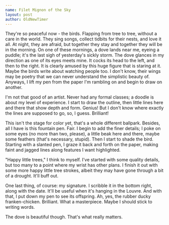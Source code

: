 ```yaml
---
name: Filet Mignon of the Sky
layout: post
author: OldNewTimer
---
```

They're so peaceful now - the birds. Flapping from tree to tree, without a care in the world. They sing songs, collect tidbits for their nests, and love it all. At night, they are afraid, but together they stay and together they will be in the morning. On one of these mornings, a dove lands near me, eyeing a puddle; it's the last sigh of yesterday's sickly storm. The dove glances in my direction as one of its eyes meets mine. It cocks its head to the left, and then to the right. It is clearly amused by this huge figure that is staring at it. Maybe the birds write about watching people too. I don't know, their wings may be poetry that we can never understand the simplistic beauty of. Anyways, I lift my pen from the paper I'm rambling on and begin to draw on another.

I'm not that good of an artist. Never had any formal classes; a doodle is about my level of experience. I start to draw the outline, then little lines here and there that show depth and form. Genius! But I don't know where exactly the lines are supposed to go, so, I guess. Brilliant! 

This isn't the stage for color yet, that's a whole different ballpark. Besides, all I have is this fountain pen. Fair. I begin to add the finer details; I poke on some eyes (no more than two, please), a little beak here and there, maybe some feathers (that's necessary, stupid). Then I start to shade the bird. Starting with a slanted pen, I graze it back and forth on the paper, making faint and jagged lines along features I want highlighted. 

"Happy little trees," I think to myself. I've started with some quality details, but too many to a point where my wrist has other plans. I finish it out with some more happy little tree strokes, albeit they may have gone through a bit of a drought. It'll buff out.

One last thing, of course: my signature. I scribble it in the bottom right, along with the date. It'll be useful when it's hanging in the Louvre. And with that, I put down my pen to see its offspring. Ah, yes, the rubber ducky franken-chicken. Brilliant. What a masterpiece. Maybe I should stick to writing words.

The dove is beautiful though. That's what really matters.